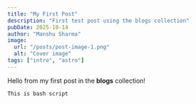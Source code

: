 ```yaml
---
title: "My First Post"
description: "First test post using the blogs collection"
pubDate: 2025-10-14
author: "Manshu Sharma"
image:
  url: "/posts/post-image-1.png"
  alt: "Cover image"
tags: ["intro", "astro"]
---
```


Hello from my first post in the **blogs** collection!
```bash
This is bash script
```